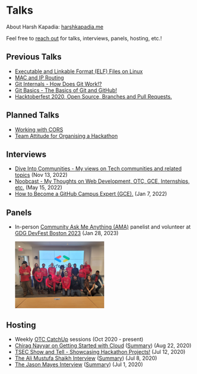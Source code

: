 # Talks

About Harsh Kapadia: [harshkapadia.me](https://harshkapadia.me)

Feel free to [reach out](https://links.harshkapadia.me) for talks, interviews, panels, hosting, etc.!

## Previous Talks

-   [Executable and Linkable Format (ELF) Files on Linux](elf)
-   [MAC and IP Routing](mac-and-ip-routing)
-   [Git Internals - How Does Git Work!?](git_internals)
-   [Git Basics - The Basics of Git and GitHub!](git_basics)
-   [Hacktoberfest 2020, Open Source, Branches and Pull Requests.](otc_open_source_hacktoberfest_2020)

## Planned Talks

-   [Working with CORS](cors)
-   [Team Attitude for Organising a Hackathon](hackathon-team-attitude)

## Interviews

-   [Dive Into Communities - My views on Tech communities and related topics](https://www.youtube.com/watch?v=RBJAE2W5JVA) (Nov 13, 2022)
-   [Noobcast - My Thoughts on Web Development, OTC, GCE, Internships, etc.](https://www.youtube.com/watch?v=its-ftqt0UI) (May 15, 2022)
-   [How to Become a GitHub Campus Expert (GCE).](https://www.youtube.com/watch?v=iVhRtgyCZhc) (Jan 7, 2022)

## Panels

-   In-person [Community Ask Me Anything (AMA)](https://youtu.be/BfhBa9sOxw4?t=15434) panelist and volunteer at [GDG DevFest Boston 2023](https://gdg.community.dev/events/details/google-gdg-cloud-boston-presents-devfest-boston-2023) (Jan 28, 2023)

    <img src="panels/gdg-devfest-boston-2023-28-01-2023/img/1.jpg" width="50%" />

## Hosting

-   Weekly [OTC CatchUp](https://catchup.ourtech.community) sessions (Oct 2020 - present)
-   [Chirag Nayyar on Getting Started with Cloud](https://www.youtube.com/watch?v=TRjOhBSZKY0) ([Summary](https://blog.harshkapadia.me/2020/chirag-nayyar)) (Aug 22, 2020)
-   [TSEC Show and Tell - Showcasing Hackathon Projects!](https://www.youtube.com/watch?v=0dYJ3GJwcBo) (Jul 12, 2020)
-   [The Ali Mustufa Shaikh Interview](https://www.youtube.com/watch?v=RfkDB-zCmB8) ([Summary](https://blog.harshkapadia.me/2020/ali-mustufa-shaikh)) (Jul 8, 2020)
-   [The Jason Mayes Interview](https://www.youtube.com/watch?v=tbc-Rvfg2nE) ([Summary](https://blog.harshkapadia.me/2020/jason-mayes)) (Jul 1, 2020)
